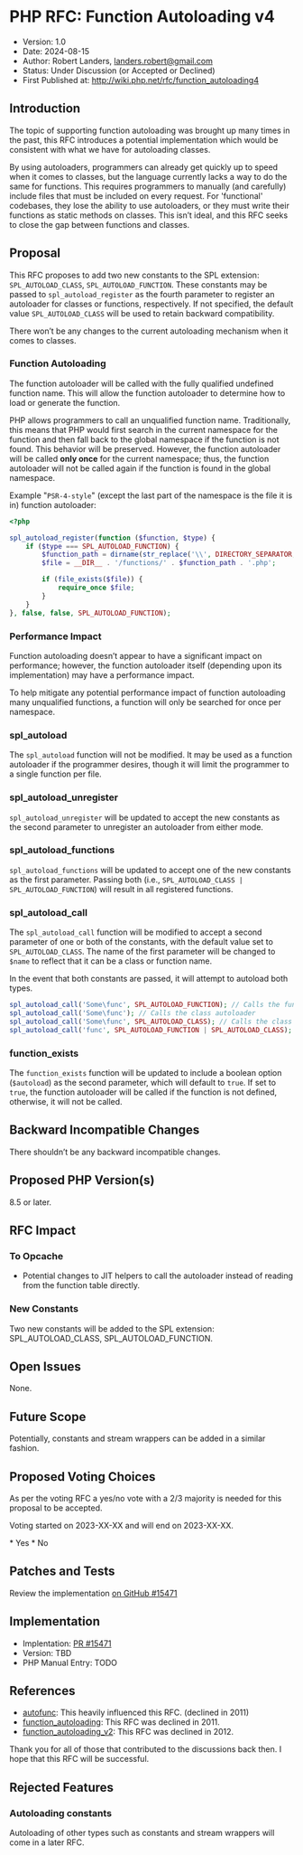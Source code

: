 # PHP RFC: Function Autoloading v4

* Version: 1.0
* Date: 2024-08-15
* Author: Robert Landers, landers.robert@gmail.com
* Status: Under Discussion (or Accepted or Declined)
* First Published at: <http://wiki.php.net/rfc/function_autoloading4>

## Introduction

The topic of supporting function autoloading was brought up many times in the past, this RFC introduces a potential
implementation which would be consistent with what we have for autoloading classes.

By using autoloaders,
programmers can already get quickly up to speed when it comes to classes,
but the language currently lacks a way to do the same for functions.
This requires programmers to manually (and carefully) include files that must be included on every request.
For 'functional' codebases,
they lose the ability to use autoloaders, or they must write their functions as static methods on classes.
This isn’t ideal, and this RFC seeks to close the gap between functions and classes.

## Proposal

This RFC proposes to add two new constants to the SPL extension: `SPL_AUTOLOAD_CLASS`, `SPL_AUTOLOAD_FUNCTION`.
These constants may be passed to `spl_autoload_register` as the fourth parameter
to register an autoloader for classes or functions, respectively.
If not specified, the default value `SPL_AUTOLOAD_CLASS` will be used to retain backward compatibility.

There won’t be any changes to the current autoloading mechanism when it comes to classes.

### Function Autoloading

The function autoloader will be called with the fully qualified undefined function name.
This will allow the function autoloader to determine how to load or generate the function.

PHP allows programmers to call an unqualified function name.
Traditionally, this means that PHP would first search in the current namespace for the function
and then fall back to the global namespace if the function is not found.
This behavior will be preserved.
However, the function autoloader will be called **only once** for the current namespace;
thus, the function autoloader will not be called again if the function is found in the global namespace.

Example "`PSR-4-style`" (except the last part of the namespace is the file it is in) function autoloader:

```php
<?php

spl_autoload_register(function ($function, $type) {
    if ($type === SPL_AUTOLOAD_FUNCTION) {
        $function_path = dirname(str_replace('\\', DIRECTORY_SEPARATOR, $function));
        $file = __DIR__ . '/functions/' . $function_path . '.php';

        if (file_exists($file)) {
            require_once $file;
        }
    }
}, false, false, SPL_AUTOLOAD_FUNCTION);
```

### Performance Impact

Function autoloading doesn’t appear to have a significant impact on performance; however, the function autoloader itself
(depending upon its implementation) may have a performance impact.

To help mitigate any potential performance impact of function autoloading many unqualified functions,
a function will only be searched for once per namespace.

### spl_autoload

The `spl_autoload` function will not be modified.
It may be used as a function autoloader if the programmer desires,
though it will limit the programmer to a single function per file.

### spl_autoload_unregister

`spl_autoload_unregister` will be updated to accept the new constants as the second parameter to unregister an
autoloader from either mode.

### spl_autoload_functions

`spl_autoload_functions` will be updated to accept one of the new constants as the first parameter. Passing both (i.e.,
`SPL_AUTOLOAD_CLASS | SPL_AUTOLOAD_FUNCTION`) will result in all registered functions.

### spl_autoload_call

The `spl_autoload_call` function will be modified to accept a second parameter of one or both of the constants,
with the default value set to `SPL_AUTOLOAD_CLASS`.
The name of the first parameter will be changed to `$name` to reflect that it can be a class or function name.

In the event that both constants are passed, it will attempt to autoload both types.

```php
spl_autoload_call('Some\func', SPL_AUTOLOAD_FUNCTION); // Calls the function autoloader
spl_autoload_call('Some\func'); // Calls the class autoloader
spl_autoload_call('Some\func', SPL_AUTOLOAD_CLASS); // Calls the class autoloader
spl_autoload_call('func', SPL_AUTOLOAD_FUNCTION | SPL_AUTOLOAD_CLASS); // Calls both autoloaders with the name 'func'
```

### function_exists

The `function_exists` function will be updated to include a boolean option (`$autoload`) as the second parameter,
which will default to `true`.
If set to `true`, the function autoloader will be called if the function is not defined, otherwise, it will not be
called.

## Backward Incompatible Changes

There shouldn’t be any backward incompatible changes.

## Proposed PHP Version(s)

8.5 or later.

## RFC Impact

### To Opcache

- Potential changes to JIT helpers to call the autoloader instead of reading from the function table directly.

### New Constants

Two new constants will be added to the SPL extension: SPL_AUTOLOAD_CLASS, SPL_AUTOLOAD_FUNCTION.

## Open Issues

None.

## Future Scope

Potentially, constants and stream wrappers can be added in a similar fashion.

## Proposed Voting Choices

As per the voting RFC a yes/no vote with a 2/3 majority is needed for this proposal to be accepted.

Voting started on 2023-XX-XX and will end on 2023-XX-XX.

<!-- markdownlint-disable MD037 -->
<doodle title="Implement Function Autoloading v4, as described" auth="withinboredom" voteType="single" closed="true" closeon="2022-01-01T00:00:00Z">
   * Yes
   * No
</doodle>
<!-- markdownlint-disable MD037 -->

## Patches and Tests

Review the implementation [on GitHub #15471](https://github.com/php/php-src/pull/15471)

## Implementation

- Implentation: [PR #15471](https://github.com/php/php-src/pull/15471)
- Version: TBD
- PHP Manual Entry: TODO

## References

- [autofunc](https://wiki.php.net/rfc/autofunc): This heavily influenced this RFC. (declined in 2011)
- [function_autoloading](https://wiki.php.net/rfc/function_autoloading): This RFC was declined in 2011.
- [function_autoloading_v2](https://wiki.php.net/rfc/function_autoloading2): This RFC was declined in 2012.

Thank you for all of those that contributed to the discussions back then. I hope that this RFC will be successful.

## Rejected Features

### Autoloading constants

Autoloading of other types such as constants and stream wrappers will come in a later RFC.

